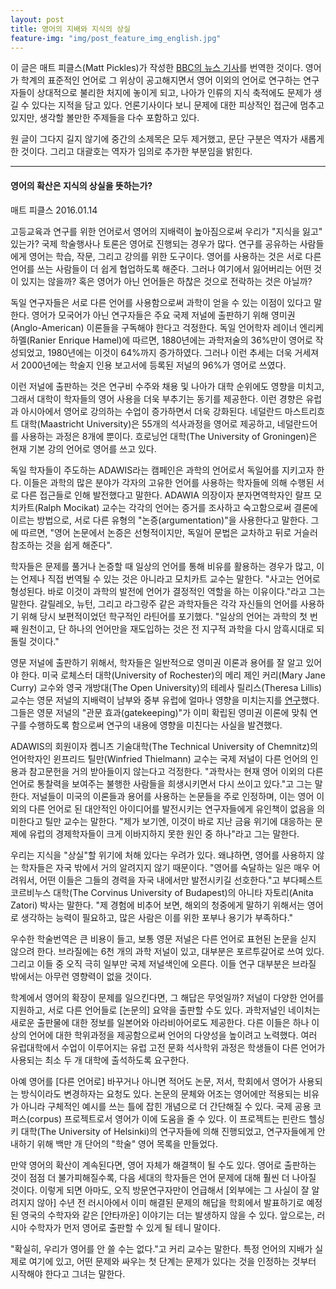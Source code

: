 ```yaml
---
layout: post
title: 영어의 지배와 지식의 상실
feature-img: "img/post_feature_img_english.jpg"
---
```


이 글은 매트 피클스(Matt Pickles)가 작성한 [BBC의 뉴스 기사][original]를 번역한 것이다. 영어가 학계의 표준적인 언어로 그 위상이 공고해지면서 영어 이외의 언어로 연구하는 연구자들이 상대적으로 불리한 처지에 놓이게 되고, 나아가 인류의 지식 축적에도 문제가 생길 수 있다는 지적을 담고 있다. 언론기사이다 보니 문제에 대한 피상적인 접근에 멈추고 있지만, 생각할 볼만한 주제들을 다수 포함하고 있다.

원 글이 그다지 길지 않기에 중간의 소제목은 모두 제거했고, 문단 구분은 역자가 새롭게 한 것이다. 그리고 대괄호는 역자가 임의로 추가한 부분임을 밝힌다.

***

#### 영어의 확산은 지식의 상실을 뜻하는가?

매트 피클스 2016.01.14

고등교육과 연구를 위한 언어로서 영어의 지배력이 높아짐으로써 우리가 "지식을 잃고" 있는가? 국제 학술행사나 토론은 영어로 진행되는 경우가 많다. 연구를 공유하는 사람들에게 영어는 학습, 작문, 그리고 강의를 위한 도구이다. 영어를 사용하는 것은 서로 다른 언어를 쓰는 사람들이 더 쉽게 협업하도록 해준다. 그러나 여기에서 잃어버리는 어떤 것이 있지는 않을까? 혹은 영어가 아닌 언어들은 하찮은 것으로 전락하는 것은 아닐까?

독일 연구자들은 서로 다른 언어를 사용함으로써 과학이 얻을 수 있는 이점이 있다고 말한다. 영어가 모국어가 아닌 연구자들은 주요 국제 저널에 출판하기 위해 영미권(Anglo-American) 이론들을 구독해야 한다고 걱정한다. 독일 언어학자 레이너 엔리케 하멜(Ranier Enrique Hamel)에 따르면, 1880년에는 과학저술의 36%만이 영어로 작성되었고, 1980년에는 이것이 64%까지 증가하였다. 그러나 이런 추세는 더욱 거세져서 2000년에는 학술지 인용 보고서에 등록된 저널의 96%가 영어로 쓰였다.

이런 저널에 출판하는 것은 연구비 수주와 채용 및 나아가 대학 순위에도 영향을 미치고, 그래서 대학이 학자들의 영어 사용을 더욱 부추기는 동기를 제공한다. 이런 경향은 유럽과 아시아에서 영어로 강의하는 수업이 증가하면서 더욱 강화된다. 네덜란드 마스트리흐트 대학(Maastricht University)은 55개의 석사과정을 영어로 제공하고, 네덜란드어를 사용하는 과정은 8개에 뿐이다. 흐로닝언 대학(The University of Groningen)은 현재 기본 강의 언어로 영어를 쓰고 있다.

독일 학자들이 주도하는 ADAWIS라는 캠페인은 과학의 언어로서 독일어를 지키고자 한다. 이들은 과학의 많은 분야가 각자의 고유한 언어를 사용하는 학자들에 의해 수행된 서로 다른 접근들로 인해 발전했다고 말한다. ADAWIA 의장이자 분자면역학자인 랄프 모치카트(Ralph Mocikat) 교수는 각각의 언어는 증거를 조사하고 숙고함으로써 결론에 이르는 방법으로, 서로 다른 유형의 "논증(argumentation)"을 사용한다고 말한다. 그에 따르면, "영어 논문에서 논증은 선형적이지만, 독일어 문법은 교차하고 뒤로 거슬러 참조하는 것을 쉽게 해준다".

학자들은 문제를 풀거나 논증할 때 일상의 언어를 통해 비유를 활용하는 경우가 많고, 이는 언제나 직접 번역될 수 있는 것은 아니라고 모치카트 교수는 말한다. "사고는 언어로 형성된다. 바로 이것이 과학의 발전에 언어가 결정적인 역할을 하는 이유이다."라고 그는 말한다. 갈릴레오, 뉴턴, 그리고 라그랑주 같은 과학자들은 각각 자신들의 언어를 사용하기 위해 당시 보편적이었던 학구적인 라틴어를 포기했다. "일상의 언어는 과학의 첫 번째 원천이고, 단 하나의 언어만을 재도입하는 것은 전 지구적 과학을 다시 암흑시대로 되돌릴 것이다."

영문 저널에 출판하기 위해서, 학자들은 일반적으로 영미권 이론과 용어를 잘 알고 있어야 한다. 미국 로체스터 대학(University of Rochester)의 메리 제인 커리(Mary Jane Curry) 교수와 영국 개방대(The Open University)의 테레사 릴리스(Theresa Lillis) 교수는 영문 저널의 지배력이 남부와 중부 유럽에 얼마나 영향을 미치는지를 [연구][curry&lillis]했다. 그들은 영문 저널의 "관문 효과(gatekeeping)"가 이미 확립된 영미권 이론에 맞춰 연구를 수행하도록 함으로써 연구의 내용에 영향을 미친다는 사실을 발견했다.

ADAWIS의 회원이자 켐니츠 기술대학(The Technical University of Chemnitz)의 언어학자인 윈프리드 틸만(Winfried Thielmann) 교수는 국제 저널이 다른 언어의 인용과 참고문헌을 거의 받아들이지 않는다고 걱정한다. "과학사는 현재 영어 이외의 다른 언어로 통찰력을 보여주는 불행한 사람들을 희생시키면서 다시 쓰이고 있다."고 그는 말한다. 저널들이 미국의 이론들과 용어를 사용하는 논문들을 주로 인정하며, 이는 영어 이외의 다른 언어로 된 대안적인 아이디어를 발전시키는 연구자들에게 유인책이 없음을 의미한다고 틸만 교수는 말한다. "제가 보기엔, 이것이 바로 지난 금융 위기에 대응하는 문제에 유럽의 경제학자들이 크게 이바지하지 못한 원인 중 하나"라고 그는 말한다.

우리는 지식을 "상실"할 위기에 처해 있다는 우려가 있다. 왜냐하면, 영어를 사용하지 않는 학자들은 자국 밖에서 거의 알려지지 않기 때문이다. "영어를 숙달하는 일은 매우 어려워서, 어떤 이들은 그들의 경력을 자국 내에서만 발전시키길 선호한다."고 부다페스트 코르비누스 대학(The Corvinus University of Budapest)의 아니타 자토리(Anita Zatori) 박사는 말한다. "제 경험에 비추어 보면, 해외의 청중에게 말하기 위해서는 영어로 생각하는 능력이 필요하고, 많은 사람은 이를 위한 포부나 용기가 부족하다."

우수한 학술번역은 큰 비용이 들고, 보통 영문 저널은 다른 언어로 표현된 논문을 싣지 않으려 한다. 브라질에는 6천 개의 과학 저널이 있고, 대부분은 포르투갈어로 쓰여 있다. 그리고 이들 중 오직 극히 일부만 국제 저널색인에 오른다. 이들 연구 대부분은 브라질 밖에서는 아무런 영향력이 없을 것이다.

학계에서 영어의 확장이 문제를 일으킨다면, 그 해답은 무엇일까? 저널이 다양한 언어를 지원하고, 서로 다른 언어들로 [논문의] 요약을 출판할 수도 있다. 과학저널인 네이처는 새로운 출판물에 대한 정보를 일본어와 아라비아어로도 제공한다. 다른 이들은 하나 이상의 언어에 대한 학위과정을 제공함으로써 언어의 다양성을 높이려고 노력했다. 여러 유럽대학에서 수업이 이루어지는 유럽 고전 문화 석사학위 과정은 학생들이 다른 언어가 사용되는 최소 두 개 대학에 출석하도록 요구한다.

아예 영어를 [다른 언어로] 바꾸거나 아니면 적어도 논문, 저서, 학회에서 영어가 사용되는 방식이라도 변경하자는 요청도 있다. 논문의 문체와 어조는 영어에만 적용되는 비유가 아니라 구체적인 예시를 쓰는 틀에 잡힌 개념으로 더 간단해질 수 있다. 국제 공용 코퍼스(corpus) 프로젝트로서 영어가 이에 도움을 줄 수 있다. 이 프로젝트는 핀란드 헬싱키 대학(The University of Helsinki)의 연구자들에 의해 진행되었고, 연구자들에게 안내하기 위해 백만 개 단어의 "학술" 영어 목록을 만들었다. 

만약 영어의 확산이 계속된다면, 영어 자체가 해결책이 될 수도 있다. 영어로 출판하는 것이 점점 더 불가피해질수록, 다음 세대의 학자들은 언어 문제에 대해 훨씬 더 나아질 것이다. 이렇게 되면 아마도, 오직 방문연구자만이 언급해서 [외부에는 그 사실이 잘 알려지지 않아] 수년 전 러시아에서 이미 해결된 문제의 해답을 학회에서 발표하기로 예정된 영국의 수학자와 같은 [안타까운] 이야기는 더는 발생하지 않을 수 있다. 앞으로는, 러시아 수학자가 먼저 영어로 출판할 수 있게 될 테니 말이다.

"확실히, 우리가 영어를 안 쓸 수는 없다."고 커리 교수는 말한다. 특정 언어의 지배가 실제로 여기에 있고, 어떤 문제와 싸우는 첫 단계는 문제가 있다는 것을 인정하는 것부터 시작해야 한다고 그녀는 말한다.

[original]:  http://www.bbc.com/news/business-35282235
[curry&lillis]: https://books.google.co.kr/books?id=0LKDJwAACAAJ